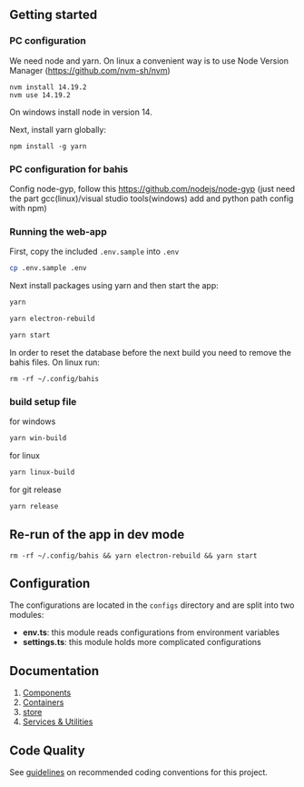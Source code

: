 
## Getting started

### PC configuration
We need node and yarn. On linux a convenient way is to use Node Version Manager (https://github.com/nvm-sh/nvm)

```
nvm install 14.19.2
nvm use 14.19.2
```
On windows install node in version 14.

Next, install yarn globally:
```
npm install -g yarn 
```

### PC configuration for bahis
Config node-gyp, follow this https://github.com/nodejs/node-gyp (just need the part gcc(linux)/visual studio tools(windows) add and python path config with npm)


### Running the web-app

First, copy the included `.env.sample` into `.env`

```sh
cp .env.sample .env
```

Next install packages using yarn and then start the app:

```sh
yarn

yarn electron-rebuild

yarn start
```
In order to reset the database before the next build you need to remove the bahis files. On linux run:
```
rm -rf ~/.config/bahis  
```

### build setup file

for windows
```sh
yarn win-build
```

for linux
```sh
yarn linux-build
```

for git release 
```sh
yarn release
```

## Re-run of the app in dev mode

```
rm -rf ~/.config/bahis && yarn electron-rebuild && yarn start
```

## Configuration

The configurations are located in the `configs` directory and are split into two modules:

- **env.ts**: this module reads configurations from environment variables
- **settings.ts**: this module holds more complicated configurations

## Documentation

1. [Components](docs/Architecture/components.md)
2. [Containers](docs/Architecture/containers.md)
3. [store](docs/Architecture/store.md)
4. [Services & Utilities](docs/Architecture/services_utilities.md)

## Code Quality

See [guidelines](docs/codeQuality.md) on recommended coding conventions for this project.
